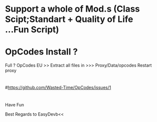 # Support a whole of Mod.s (Class Scipt;Standart + Quality of Life ...Fun Script)

# OpCodes Install ? 

Full ? OpCodes EU >> 
Extract all files in >>> Proxy/Data/opcodes
Restart proxy
#
#https://github.com/Wasted-Time/OpCodes/issues/1
#
Have Fun

Best Regards to EasyDevb<<
